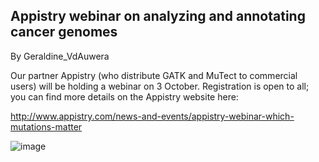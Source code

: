 ## Appistry webinar on analyzing and annotating cancer genomes

By Geraldine_VdAuwera

<p>Our partner Appistry (who distribute GATK and MuTect to commercial users) will be holding a webinar on 3 October. Registration is open to all; you can find more details on the Appistry website here:</p>

<p><a href="http://www.appistry.com/news-and-events/appistry-webinar-which-mutations-matter" rel="nofollow">http://www.appistry.com/news-and-events/appistry-webinar-which-mutations-matter</a></p>

<p><img src="http://www.appistry.com/images/rightchan/20130905_v2_OctWebinar_InteriorPromoBox.jpg" alt="image" class="embedImage-img importedEmbed-img"></img></p>
